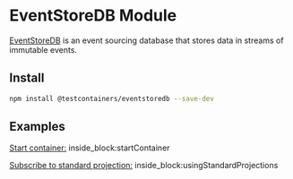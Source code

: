 # EventStoreDB Module

[EventStoreDB](https://eventstore.com) is an event sourcing database that stores data in streams of immutable events.

## Install

```bash
npm install @testcontainers/eventstoredb --save-dev
```

## Examples

<!--codeinclude-->
[Start container:](../../packages/modules/eventstoredb/src/eventstoredb-container.test.ts) inside_block:startContainer
<!--/codeinclude-->

<!--codeinclude-->
[Subscribe to standard projection:](../../packages/modules/eventstoredb/src/eventstoredb-container.test.ts) inside_block:usingStandardProjections
<!--/codeinclude-->
